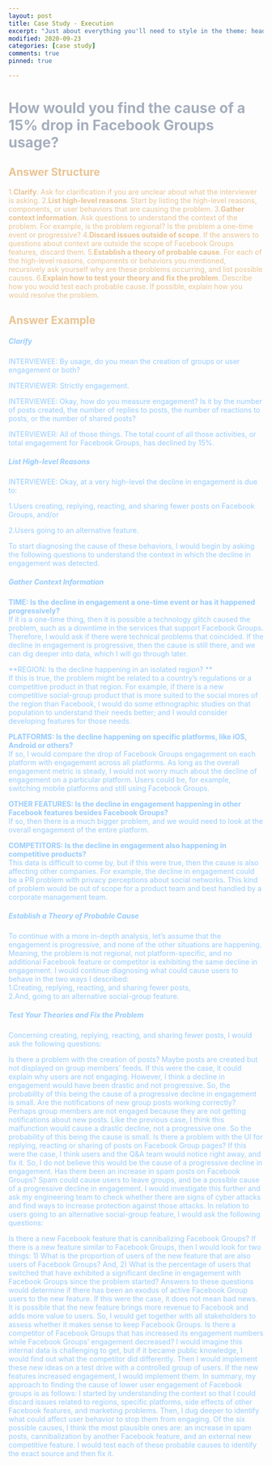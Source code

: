 ```yaml
---
layout: post
title: Case Study - Execution
excerpt: "Just about everything you'll need to style in the theme: headings, paragraphs, blockquotes, tables, code blocks, and more."
modified: 2020-09-23
categories: [case study]
comments: true
pinned: true

---
```

# <font color=A6AFBE>How would you find the cause of a 15% drop in Facebook Groups usage?
## <font color=EAC493>Answer Structure
1.**Clarify**. 
Ask for clarification if you are unclear about what the interviewer is asking.
2.**List high-level reasons**. 
Start by listing the high-level reasons, components, or user behaviors that are causing the problem.
3.**Gather context information**. 
Ask questions to understand the context of the problem. For example, is the problem regional? Is the problem a one-time event or progressive?
4.**Discard issues outside of scope**. 
If the answers to questions about context are outside the scope of Facebook Groups features, discard them.
5.**Establish a theory of probable cause**. 
For each of the high-level reasons, components or behaviors you mentioned, recursively ask yourself why are these problems occurring, and list possible causes.
6.**Explain how to test your theory and fix the problem**. 
Describe how you would test each probable cause. If possible, explain how you would resolve the problem.

## <font color=EAC493>Answer Example
##### <font color=99CCFF> Clarify
INTERVIEWEE: By usage, do you mean the creation of groups or user engagement or both?

INTERVIEWER: Strictly engagement.

INTERVIEWEE: Okay, how do you measure engagement? Is it by the number of posts created, the number of replies to posts, the number of reactions to posts, or the number of shared posts?

INTERVIEWER: All of those things. The total count of all those activities, or total engagement for Facebook Groups, has declined by 15%.

##### <font color=99CCFF> List High-level Reasons
INTERVIEWEE: Okay, at a very high-level the decline in engagement is due to:

1.Users creating, replying, reacting, and sharing fewer posts on Facebook Groups, and/or

2.Users going to an alternative feature.

To start diagnosing the cause of these behaviors, I would begin by asking the following questions to understand the context in which the decline in engagement was detected.

##### <font color=99CCFF> Gather Context Information
**TIME: Is the decline in engagement a one-time event or has it happened progressively?**
<br>If it is a one-time thing, then it is possible a technology glitch caused the problem, such as a downtime in the services that support Facebook Groups. Therefore, I would ask if there were technical problems that coincided. If the decline in engagement is progressive, then the cause is still there, and we can dig deeper into data, which I will go through later.

**REGION: Is the decline happening in an isolated region? **
<br>If this is true, the problem might be related to a country’s regulations or a competitive product in that region. For example, if there is a new competitive social-group product that is more suited to the social mores of the region than Facebook, I would do some ethnographic studies on that population to understand their needs better; and I would consider developing features for those needs.

**PLATFORMS: Is the decline happening on specific platforms, like iOS, Android or others?** 
<br>If so, I would compare the drop of Facebook Groups engagement on each platform with engagement across all platforms. As long as the overall engagement metric is steady, I would not worry much about the decline of engagement on a particular platform. Users could be, for example, switching mobile platforms and still using Facebook Groups.

**OTHER FEATURES: Is the decline in engagement happening in other Facebook features besides Facebook Groups?**
<br>If so, then there is a much bigger problem, and we would need to look at the overall engagement of the entire platform.

**COMPETITORS: Is the decline in engagement also happening in competitive products?** 
<br>This data is difficult to come by, but if this were true, then the cause is also affecting other companies. For example, the decline in engagement could be a PR problem with privacy perceptions about social networks. This kind of problem would be out of scope for a product team and best handled by a corporate management team.
##### <font color=99CCFF>Establish a Theory of Probable Cause
To continue with a more in-depth analysis, let’s assume that the engagement is progressive, and none of the other situations are happening. Meaning, the problem is not regional, not platform-specific, and no additional Facebook feature or competitor is exhibiting the same decline in engagement. I would continue diagnosing what could cause users to behave in the two ways I described:
<br>1.Creating, replying, reacting, and sharing fewer posts,
<br>2.And, going to an alternative social-group feature.
##### <font color=99CCFF> Test Your Theories and Fix the Problem
Concerning creating, replying, reacting, and sharing fewer posts, I would ask the following questions:

Is there a problem with the creation of posts? Maybe posts are created but not displayed on group members’ feeds. If this were the case, it could explain why users are not engaging. However, I think a decline in engagement would have been drastic and not progressive. So, the probability of this being the cause of a progressive decline in engagement is small.
Are the notifications of new group posts working correctly? Perhaps group members are not engaged because they are not getting notifications about new posts. Like the previous case, I think this malfunction would cause a drastic decline, not a progressive one. So the probability of this being the cause is small.
Is there a problem with the UI for replying, reacting or sharing of posts on Facebook Group pages? If this were the case, I think users and the Q&A team would notice right away, and fix it. So, I do not believe this would be the cause of a progressive decline in engagement.
Has there been an increase in spam posts on Facebook Groups? Spam could cause users to leave groups, and be a possible cause of a progressive decline in engagement. I would investigate this further and ask my engineering team to check whether there are signs of cyber attacks and find ways to increase protection against those attacks.
In relation to users going to an alternative social-group feature, I would ask the following questions:

Is there a new Facebook feature that is cannibalizing Facebook Groups? If there is a new feature similar to Facebook Groups, then I would look for two things: 1) What is the proportion of users of the new feature that are also users of Facebook Groups? And, 2) What is the percentage of users that switched that have exhibited a significant decline in engagement with Facebook Groups since the problem started? Answers to these questions would determine if there has been an exodus of active Facebook Group users to the new feature. If this were the case, it does not mean bad news. It is possible that the new feature brings more revenue to Facebook and adds more value to users. So, I would get together with all stakeholders to assess whether it makes sense to keep Facebook Groups.
Is there a competitor of Facebook Groups that has increased its engagement numbers while Facebook Groups’ engagement decreased? I would imagine this internal data is challenging to get, but if it became public knowledge, I would find out what the competitor did differently. Then I would implement these new ideas on a test drive with a controlled group of users. If the new features increased engagement, I would implement them.
In summary, my approach to finding the cause of lower user engagement of Facebook groups is as follows: I started by understanding the context so that I could discard issues related to regions, specific platforms, side effects of other Facebook features, and marketing problems. Then, I dug deeper to identify what could affect user behavior to stop them from engaging. Of the six possible causes, I think the most plausible ones are: an increase in spam posts, cannibalization by another Facebook feature, and an external new competitive feature. I would test each of these probable causes to identify the exact source and then fix it.